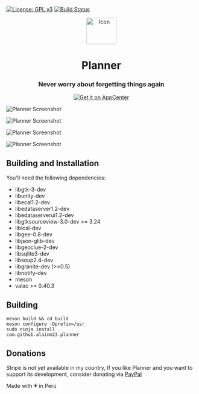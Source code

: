 [![License: GPL v3](https://img.shields.io/badge/License-GPL%20v3-blue.svg)](https://github.com/alainm23/planner/blob/master/LICENSE)
[![Build Status](https://travis-ci.com/alainm23/planner.svg?branch=master)](https://travis-ci.com/alainm23/planner)

<div align="center">
  <span align="center"> <img width="80" height="70" class="center" src="https://github.com/alainm23/planner/blob/master/data/icons/128/com.github.alainm23.planner.svg" alt="Icon"></span>
  <h1 align="center">Planner</h1>
  <h3 align="center">Never worry about forgetting things again</h3>

  <a href="https://appcenter.elementary.io/com.github.alainm23.planner"><img src="https://appcenter.elementary.io/badge.svg?new" alt="Get it on AppCenter" /></a>
</div>

![Planner Screenshot](https://github.com/alainm23/planner/raw/master/data/screenshot/screenshot-01.png)

![Planner Screenshot](https://github.com/alainm23/planner/raw/master/data/screenshot/screenshot-02.png)

![Planner Screenshot](https://github.com/alainm23/planner/raw/master/data/screenshot/screenshot-03.png)

![Planner Screenshot](https://github.com/alainm23/planner/raw/master/data/screenshot/screenshot-04.png)

## Building and Installation

You'll need the following dependencies:
* libgtk-3-dev
* libunity-dev
* libecal1.2-dev
* libedataserver1.2-dev
* libedataserverui1.2-dev
* libgtksourceview-3.0-dev >= 3.24
* libical-dev
* libgee-0.8-dev
* libjson-glib-dev
* libgeoclue-2-dev
* libsqlite3-dev
* libsoup2.4-dev
* libgranite-dev (>=0.5)
* libnotify-dev
* meson
* valac >= 0.40.3

## Building

```
meson build && cd build
meson configure -Dprefix=/usr
sudo ninja install
com.github.alainm23.planner
```

## Donations
Stripe is not yet available in my country, If you like Planner and you want to support its development, consider donating via [PayPal](https://www.paypal.me/alainm23)

Made with 💗 in Perú
